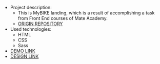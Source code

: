 - Project description:
  - This is MyBIKE landing, which is a result of accomplishing a task from Front End courses of Mate Academy.
  - [ORIGIN REPOSITORY](https://github.com/jandrus-lviv/layout_landing-page)
- Used technologies:
  - HTML
  - CSS
  - Sass
- [DEMO LINK](https://jandrus-lviv.github.io/layout_landing-page--my-bike/) 
- [DESIGN LINK](https://www.figma.com/file/NZQAIydtHo5QkINyGLHNcq/BIKE-New-Version)
